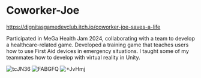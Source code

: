 # Coworker-Joe
https://dignitasgamedevclub.itch.io/coworker-joe-saves-a-life

Participated in MeGa Health Jam 2024, collaborating with a team to develop a healthcare-related game. Developed a training game that teaches users how to use First Aid devices in emergency situations. I taught some of my teammates how to develop with virtual reality in Unity.

![tcJN36](https://github.com/user-attachments/assets/ec005b8a-140b-4059-8053-1f889c6d1136)
![FABGFQ](https://github.com/user-attachments/assets/416a7e57-c9a9-4656-bcd7-5e65e444d1ed)
![+JvHmj](https://github.com/user-attachments/assets/6b606944-c263-4ed5-b253-8deeccbbb771)
